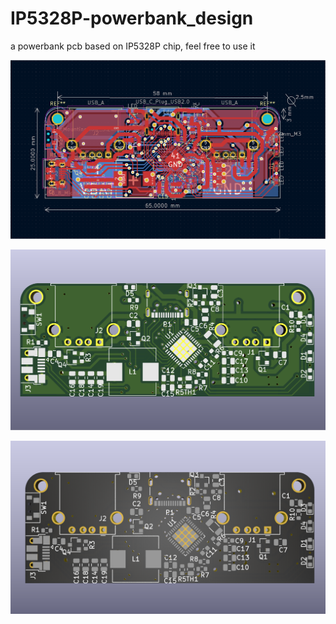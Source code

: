 # IP5328P-powerbank_design
 a powerbank pcb based on IP5328P chip, feel free to use it
 
 <img width="640" alt="3D Viewer 1_28_2021 6_44_57 PM" src="https://raw.githubusercontent.com/YC-Lammy/IP5328P-powerbank_design/main/photos/Screenshot%20from%202021-05-09%2018-51-45.png">

![3D Viewer 1_28_2021 6_45_07 PM](https://raw.githubusercontent.com/YC-Lammy/IP5328P-powerbank_design/main/photos/Screenshot%20from%202021-05-09%2018-51-59.png)

![3D Viewer 1_28_2021 6_43_41 PM](https://raw.githubusercontent.com/YC-Lammy/IP5328P-powerbank_design/main/photos/Screenshot%20from%202021-05-09%2018-53-28.png)
